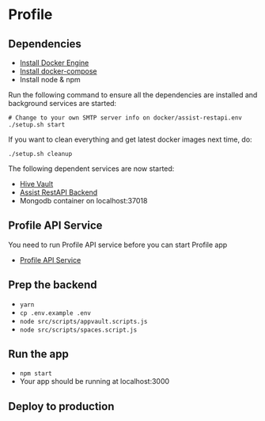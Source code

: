 # Profile

## Dependencies

- [Install Docker Engine](https://docs.docker.com/engine/install/ubuntu/#installation-methods)
- [Install docker-compose](https://docs.docker.com/compose/install/)
- Install node & npm

Run the following command to ensure all the dependencies are installed and background services are started:

```
# Change to your own SMTP server info on docker/assist-restapi.env
./setup.sh start
```

If you want to clean everything and get latest docker images next time, do:

```
./setup.sh cleanup
```

The following dependent services are now started:

- [Hive Vault](https://github.com/elastos/Elastos.NET.Hive.Node)
- [Assist RestAPI Backend](https://github.com/tuum-tech/assist-restapi-backend)
- Mongodb container on localhost:37018

## Profile API Service

You need to run Profile API service before you can start Profile app

- [Profile API Service](https://github.com/tuum-tech/profile-api-service)

## Prep the backend

- `yarn`
- `cp .env.example .env`
- `node src/scripts/appvault.scripts.js`
- `node src/scripts/spaces.script.js`

## Run the app

- `npm start`
- Your app should be running at localhost:3000

## Deploy to production

